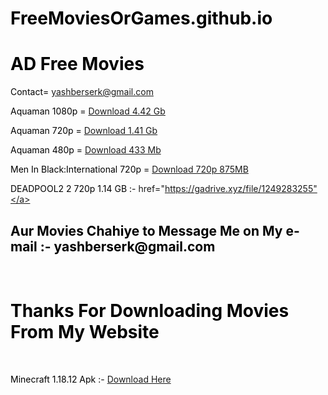 # FreeMoviesOrGames.github.io
<html>

<head>

<title>AD Free Movies</title>

</head>

<body bgcolour= "red" text= "Black" leftmargin= "50" topmargin= "50">

<h1> AD Free Movies</h1>

Contact= yashberserk@gmail.com <br>

Aquaman 1080p = <a href= "https://gadrive.xyz/file/4741734346"> Download 4.42 Gb</a> <br>

Aquaman 720p = <a href="https://gadrive.xyz/file/1543095665"> Download 1.41 Gb</a><br>

Aquaman 480p = <a href="https://gadrive.xyz/file/454405399"> Download 433 Mb </a> <br>

Men In Black:International 720p = <a href="https://gadrive.xyz/file/917708526">Download 720p 875MB </a> <br>

DEADPOOL2 2 720p 1.14 GB :- <a> href="https://gadrive.xyz/file/1249283255"</a> <br>

<h2> Aur Movies Chahiye to Message Me on My e-mail :- yashberserk@gmail.com </h2><br>

<h1> Thanks For Downloading Movies From My Website </h1> <br>

<p> Minecraft 1.18.12 Apk :- <a href="https://mcpedl.org/getfile/705">Download Here </a> <br> </p>

</body>

</html>
